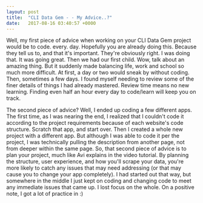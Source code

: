 ```yaml
---
layout: post
title:  "CLI Data Gem - - My Advice..?"
date:   2017-08-16 03:40:57 +0000
---
```



Well, my first piece of advice when working on your CLI Data Gem project would be to code. every. day.  Hopefully you are already doing this.  Because they tell us to, and that it's important.  They're obviously right.  I was doing that.  It was going great.
Then we had our first child.  Wow, talk about an amazing thing.  But it suddenly made balancing life, work and school so much more difficult.  At first, a day or two would sneak by without coding.  Then, sometimes a few days.
I found myself needing to review some of the finer details of things I had already mastered.  Review time means no new learning.  Finding even half an hour every day to code/learn will keep you on track.

The second piece of advice? Well, I ended up coding a few different apps.  The first time, as I was nearing the end, I realized that I couldn't code it according to the project requirements because of each website's code structure.  Scratch that app, and start over. Then I created a whole new project with a different app.  But although I was able to code it per the project, I was technically pulling the description from another page, not from deeper within the same page.
So, that second piece of advice is to plan your project, much like Avi explains in the video tutorial.  By planning the structure, user experience, and how you'll scrape your data, you're more likely to catch any issues that may need addressing (or that may cause you to change your app completely).  I had started out that way, but somewhere in the middle I just kept on coding and changing code to meet any immediate issues that came up.  I lost focus on the whole.  On a positive note, I got a lot of practice in :)
